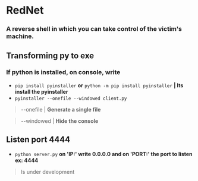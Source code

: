 # **RedNet**

### A reverse shell in which you can take control of the victim's machine.

## Transforming py to exe

### If python is installed, on console, write
- ``` pip install pyinstaller ``` **or** ``` python -m pip install pyinstaller ``` **| Its install the pyinstaller**
- ``` pyinstaller --onefile --windowed client.py ``` 
> --onefile | **Generate a single file**

> --windowed | **Hide the console**

## Listen port 4444
- ``` python server.py ``` **on 'IP:' write 0.0.0.0 and on 'PORT:' the port to listen ex: 4444**

> Is under development
